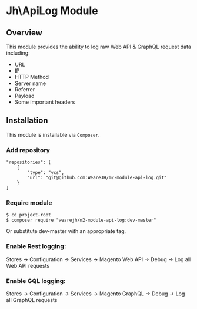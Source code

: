 # Jh\ApiLog Module

## Overview
This module provides the ability to log raw Web API & GraphQL request data including: 

- URL
- IP
- HTTP Method
- Server name
- Referrer
- Payload
- Some important headers

## Installation
This module is installable via `Composer`.

### Add repository

```
"repositories": [
    {
        "type": "vcs",
        "url": "git@github.com:WeareJH/m2-module-api-log.git"
    }
]
```

### Require module

```
$ cd project-root
$ composer require "wearejh/m2-module-api-log:dev-master"
```

Or substitute dev-master with an appropriate tag.

### Enable Rest logging:

Stores -> Configuration -> Services -> Magento Web API -> Debug -> Log all Web API requests

### Enable GQL logging:

Stores -> Configuration -> Services -> Magento GraphQL -> Debug -> Log all GraphQL requests
